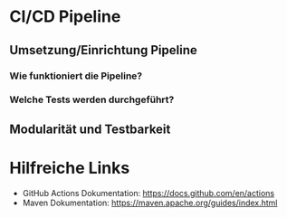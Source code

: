 # CI/CD Pipeline
## Umsetzung/Einrichtung Pipeline
### Wie funktioniert die Pipeline?
### Welche Tests werden durchgeführt?
## Modularität und Testbarkeit
# Hilfreiche Links
- GitHub Actions Dokumentation: https://docs.github.com/en/actions
- Maven Dokumentation: https://maven.apache.org/guides/index.html
